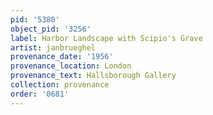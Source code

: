 ```yaml
---
pid: '5380'
object_pid: '3256'
label: Harbor Landscape with Scipio's Grave
artist: janbrueghel
provenance_date: '1956'
provenance_location: London
provenance_text: Hallsborough Gallery
collection: provenance
order: '0681'
---
```

